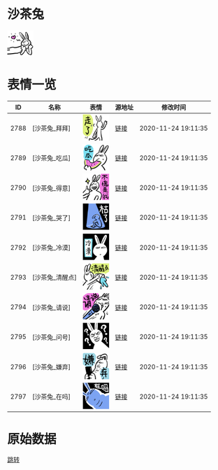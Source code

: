 # 沙茶兔

<img src="./cover.png" height="60" alt="cover" />

# 表情一览

|ID|名称|表情|源地址|修改时间|
|----|----|----|----|----|
|2788|[沙茶兔_拜拜]|<img src="./pic/002788_%5B沙茶兔_拜拜%5D.png" height="60" alt="拜拜"/>|[链接](http://i0.hdslb.com/bfs/emote/9bdb00614d236f577ca180c828e75c90e9b1736d.png)|2020-11-24 19:11:35|
|2789|[沙茶兔_吃瓜]|<img src="./pic/002789_%5B沙茶兔_吃瓜%5D.png" height="60" alt="吃瓜"/>|[链接](http://i0.hdslb.com/bfs/emote/fc4bdf038e25d9a8aa2ade75725acc51354f8b38.png)|2020-11-24 19:11:35|
|2790|[沙茶兔_得意]|<img src="./pic/002790_%5B沙茶兔_得意%5D.png" height="60" alt="得意"/>|[链接](http://i0.hdslb.com/bfs/emote/29d78fd0107bcdf933020dc269a920954beb3210.png)|2020-11-24 19:11:35|
|2791|[沙茶兔_哭了]|<img src="./pic/002791_%5B沙茶兔_哭了%5D.png" height="60" alt="哭了"/>|[链接](http://i0.hdslb.com/bfs/emote/abf486101d99fbb29b353897fe923a5b482df55d.png)|2020-11-24 19:11:35|
|2792|[沙茶兔_冷漠]|<img src="./pic/002792_%5B沙茶兔_冷漠%5D.png" height="60" alt="冷漠"/>|[链接](http://i0.hdslb.com/bfs/emote/e3f6fa28d9d59b2099f2cbe954cd3ca10ea04e26.png)|2020-11-24 19:11:35|
|2793|[沙茶兔_清醒点]|<img src="./pic/002793_%5B沙茶兔_清醒点%5D.png" height="60" alt="清醒点"/>|[链接](http://i0.hdslb.com/bfs/emote/260dff7bb3bc29976e881519931c55399825eb3e.png)|2020-11-24 19:11:35|
|2794|[沙茶兔_请说]|<img src="./pic/002794_%5B沙茶兔_请说%5D.png" height="60" alt="请说"/>|[链接](http://i0.hdslb.com/bfs/emote/2540c69bfe560e58849d2a833898136a354f5c07.png)|2020-11-24 19:11:35|
|2795|[沙茶兔_问号]|<img src="./pic/002795_%5B沙茶兔_问号%5D.png" height="60" alt="问号"/>|[链接](http://i0.hdslb.com/bfs/emote/1e60d0e96ce597eacef413249ee9d30c81eec7a9.png)|2020-11-24 19:11:35|
|2796|[沙茶兔_嫌弃]|<img src="./pic/002796_%5B沙茶兔_嫌弃%5D.png" height="60" alt="嫌弃"/>|[链接](http://i0.hdslb.com/bfs/emote/ee3c6ad032c595269eb67c93fd1f202566f4528f.png)|2020-11-24 19:11:35|
|2797|[沙茶兔_在吗]|<img src="./pic/002797_%5B沙茶兔_在吗%5D.png" height="60" alt="在吗"/>|[链接](http://i0.hdslb.com/bfs/emote/8b1307f8856fd5118562bed9a1174e264258fada.png)|2020-11-24 19:11:35|

# 原始数据

[跳转](./raw.json)

